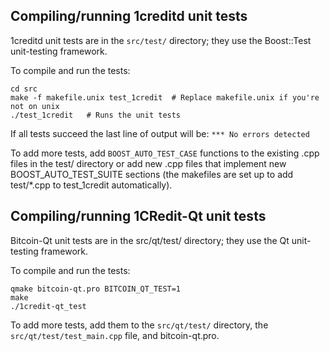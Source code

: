 Compiling/running 1creditd unit tests
------------------------------------

1creditd unit tests are in the `src/test/` directory; they
use the Boost::Test unit-testing framework.

To compile and run the tests:

	cd src
	make -f makefile.unix test_1credit  # Replace makefile.unix if you're not on unix
	./test_1credit   # Runs the unit tests

If all tests succeed the last line of output will be:
`*** No errors detected`

To add more tests, add `BOOST_AUTO_TEST_CASE` functions to the existing
.cpp files in the test/ directory or add new .cpp files that
implement new BOOST_AUTO_TEST_SUITE sections (the makefiles are
set up to add test/*.cpp to test_1credit automatically).


Compiling/running 1CRedit-Qt unit tests
---------------------------------------

Bitcoin-Qt unit tests are in the src/qt/test/ directory; they
use the Qt unit-testing framework.

To compile and run the tests:

	qmake bitcoin-qt.pro BITCOIN_QT_TEST=1
	make
	./1credit-qt_test

To add more tests, add them to the `src/qt/test/` directory,
the `src/qt/test/test_main.cpp` file, and bitcoin-qt.pro.
